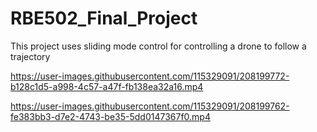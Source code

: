 # RBE502_Final_Project
This project uses sliding mode control for controlling a drone to follow a trajectory


https://user-images.githubusercontent.com/115329091/208199772-b128c1d5-a998-4c57-a47f-fb138ea32a16.mp4


https://user-images.githubusercontent.com/115329091/208199762-fe383bb3-d7e2-4743-be35-5dd0147367f0.mp4

